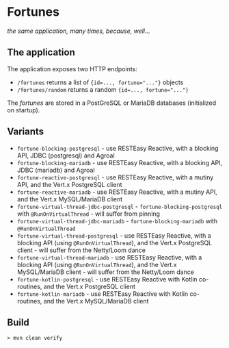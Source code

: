 # Fortunes

_the same application, many times, because, well..._

## The application

The application exposes two HTTP endpoints:

- `/fortunes` returns a list of `{id=..., fortune="..."}` objects
- `/fortunes/random` returns a random `{id=..., fortune="..."}`

The _fortunes_ are stored in a PostGreSQL or MariaDB databases (initialized on startup).

## Variants

* `fortune-blocking-postgresql` - use RESTEasy Reactive, with a blocking API, JDBC (postgresql) and Agroal
* `fortune-blocking-mariadb` - use RESTEasy Reactive, with a blocking API, JDBC (mariadb) and Agroal
* `fortune-reactive-postgresql` - use RESTEasy Reactive, with a mutiny API, and the Vert.x PostgreSQL client
* `fortune-reactive-mariadb` - use RESTEasy Reactive, with a mutiny API, and the Vert.x MySQL/MariaDB client
* `fortune-virtual-thread-jdbc-postgresql` - `fortune-blocking-postgresql` with `@RunOnVirtualThread` - will suffer from pinning
* `fortune-virtual-thread-jdbc-mariadb` - `fortune-blocking-mariadb` with `@RunOnVirtualThread`
* `fortune-virtual-thread-postgresql` - use RESTEasy Reactive, with a blocking API (using `@RunOnVirtualThread`), and the
  Vert.x PostgreSQL client - will suffer from the Netty/Loom dance
* `fortune-virtual-thread-mariadb` - use RESTEasy Reactive, with a blocking API (using `@RunOnVirtualThread`), and the
  Vert.x MySQL/MariaDB client - will suffer from the Netty/Loom dance
* `fortune-kotlin-postgresql` - use RESTEasy Reactive with Kotlin co-routines, and the Vert.x PostgreSQL client
* `fortune-kotlin-mariadb` - use RESTEasy Reactive with Kotlin co-routines, and the Vert.x MySQL/MariaDB client

## Build

```shell
> mvn clean verify
```

